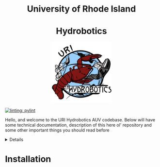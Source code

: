 <div align="center">
    <h1 align="center">University of Rhode Island</h1>
    <h1 align="center">Hydrobotics</h1>
</div>

<p align="center">
    <img src="img/hydro.jpg" width = 200 height = 200>
</p>

[![linting: pylint](https://img.shields.io/badge/linting-pylint-yellowgreen)](https://github.com/pylint-dev/pylint)

<p>
    Hello, and welcome to the URI Hydrobotics AUV codebase. Below will have some technical documentation, description of this here ol' repository and some other important things you should read before 
</p>

<details>

&nbsp; &nbsp; &nbsp; &nbsp;[Installation](#Installation)</br>
&nbsp; &nbsp; &nbsp; &nbsp;[Requirements](/utils/requirements.txt)</br>


</details>


# Installation